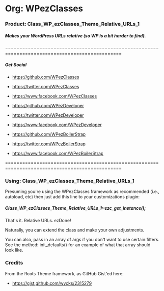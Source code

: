 # Org: WPezClasses
### Product: Class_WP_ezClasses_Theme_Relative_URLs_1

##### Makes your WordPress URLs relative (so WP is a bit harder to find).

===============================================================================================

##### Get Social

- https://github.com/WPezClasses
- https://twitter.com/WPezClasses
- https://www.facebook.com/WPezClasses

- https://github.com/WPezDeveloper
- https://twitter.com/WPezDeveloper
- https://www.facebook.com/WPezDeveloper

- https://github.com/WPezBoilerStrap
- https://twitter.com/WPezBoilerStrap
- https://www.facebook.com/WPezBoilerStrap

===============================================================================================

### Using: Class_WP_ezClasses_Theme_Relative_URLs_1

Presuming you're using the WPezClasses framework as recommended (i.e., autoload, etc) then just add this line to your customizations plugin:

##### Class_WP_ezClasses_Theme_Relative_URLs_1::ezc_get_instance();

That's it. Relative URLs. ezDone!

Naturally, you can extend the class and make your own adjustments.

You can also, pass in an array of args if you don't want to use certain filters. See the method: init_defaults() for an example of what that array should look like. 


### Credits

From the Roots Theme framework, as GitHub Gist'ed here:

- https://gist.github.com/wycks/2315279